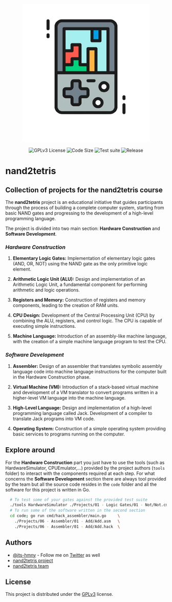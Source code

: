 <p align="center">
    <img alt="Logo" width="400" src="./assets/Tetris.png">
</p>

<p align="center">
    <img alt="GPLv3 License" src="https://img.shields.io/badge/License-GPL%20v3-yellow.svg">
    <img alt="Code Size" src="https://img.shields.io/github/languages/code-size/its-hmny/nand2tetris?color=green&label=Code%20Size">
    <img alt="Test suite" src="https://github.com/its-hmny/nand2tetris/actions/workflows/gh-pages.yml/badge.svg">
    <img alt="Release" src="https://img.shields.io/github/v/release/its-hmny/nand2tetris?label=Version">
</p>

# nand2tetris

## Collection of projects for the nand2tetris course

The **nand2tetris** project is an educational initiative that guides participants through the process of building a complete computer system, starting from basic NAND gates and progressing to the development of a high-level programming language.

The project is divided into two main section: **Hardware Construction** and **Software Development**.

### *Hardware Construction*

1. **Elementary Logic Gates:** Implementation of elementary logic gates (AND, OR, NOT) using the NAND gate as the only primitive logic element.

2. **Arithmetic Logic Unit (ALU):** Design and implementation of an Arithmetic Logic Unit, a fundamental component for performing arithmetic and logic operations.

3. **Registers and Memory:** Construction of registers and memory components, leading to the creation of RAM units.

4. **CPU Design:** Development of the Central Processing Unit (CPU) by combining the ALU, registers, and control logic. The CPU is capable of executing simple instructions.

5. **Machine Language:** Introduction of an assembly-like machine language, with the creation of a simple machine language program to test the CPU.

### *Software Development*

1. **Assembler:** Design of an assembler that translates symbolic assembly language code into machine language instructions for the computer built in the Hardware Construction phase.

2. **Virtual Machine (VM):** Introduction of a stack-based virtual machine and development of a VM translator to convert programs written in a higher-level VM language into the machine language.

3. **High-Level Language:** Design and implementation of a high-level programming language called Jack. Development of a compiler to translate Jack programs into VM code.

4. **Operating System:** Construction of a simple operating system providing basic services to programs running on the computer.

## Explore around

For the **Hardware Construction** part you just have to use the tools (such as HardwareSimulator, CPUEmulator,...) provided by the project authors (`tools` folder) to interact with the components required at each step.
For what concerns the **Software Development** section there are always tool provided by the team but all the source code resides in the `code` folder and all the software for this project is written in Go.

```bash
  # To test some of your gates against the provided test suite
  ./tools HardwareSimulator ./Projects/01 - Logic Gates/01 - Not/Not.cmp
  # To run some of the software written in the second section
  cd code; go run cmd/hack_assembler/main.go     \
    ./Projects/06 - Assembler/01 - Add/Add.asm   \
    ./Projects/06 - Assembler/01 - Add/Add.hack  \
```

## Authors

- [@its-hmny](https://www.github.com/its-hmny) - Follow me on [Twitter](https://twitter.com/its_hmny) as well
- [nand2tetris project](https://www.nand2tetris.org/)
- [nand2tetris team](https://www.nand2tetris.org/copy-of-about)

## License

This project is distributed under the [GPLv3](https://choosealicense.com/licenses/gpl-3.0/) license.